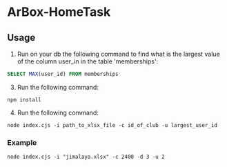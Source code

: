 # ArBox-HomeTask

## Usage

1. Run on your db the following command to find what is the largest value of the column user_in in the table 'memberships':

```sql
SELECT MAX(user_id) FROM memberships
```

3. Run the following command:
```
npm install
```

4. Run the following command:
``` 
node index.cjs -i path_to_xlsx_file -c id_of_club -u largest_user_id
```
### Example
```
node index.cjs -i "jimalaya.xlsx" -c 2400 -d 3 -u 2
```
